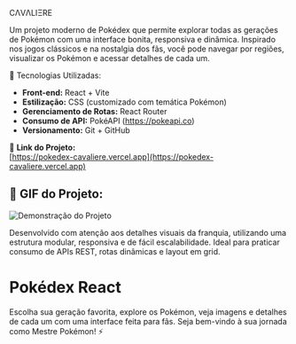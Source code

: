 CΛVΛLIΞRE

Um projeto moderno de Pokédex que permite explorar todas as gerações de Pokémon com uma interface bonita, responsiva e dinâmica. Inspirado nos jogos clássicos e na nostalgia dos fãs, você pode navegar por regiões, visualizar os Pokémon e acessar detalhes de cada um.

🚀 Tecnologias Utilizadas:
- **Front-end:** React + Vite  
- **Estilização:** CSS (customizado com temática Pokémon)  
- **Gerenciamento de Rotas:** React Router  
- **Consumo de API:** PokéAPI (https://pokeapi.co)  
- **Versionamento:** Git + GitHub  

🔗 **Link do Projeto:**  
[https://pokedex-cavaliere.vercel.app](https://pokedex-cavaliere.vercel.app)

## 📸 GIF do Projeto:
![Demonstração do Projeto](./public/assets/Pokedex.gif)

Desenvolvido com atenção aos detalhes visuais da franquia, utilizando uma estrutura modular, responsiva e de fácil escalabilidade. Ideal para praticar consumo de APIs REST, rotas dinâmicas e layout em grid.

# Pokédex React  
Escolha sua geração favorita, explore os Pokémon, veja imagens e detalhes de cada um com uma interface feita para fãs. Seja bem-vindo à sua jornada como Mestre Pokémon! ⚡
